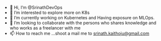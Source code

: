 - 👋 Hi, I’m @SrinathDevOps
- 👀 I’m interested to explore more on K8s
- 🌱 I’m currently working on Kubernetes and Having exposure on MLOps.
- 💞️ I’m looking to collaborate with the persons who shares knowledge and who works as a freelancer with me
- 📫 How to reach me ...shoot a mail me to srinath.kaithoju@gmail.com

<!---
SrinathDevOps/SrinathDevOps is a ✨ special ✨ repository because its `README.md` (this file) appears on your GitHub profile.
You can click the Preview link to take a look at your changes.
--->
